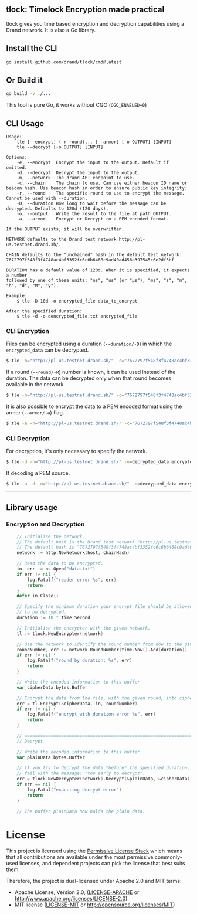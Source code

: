 ## tlock: Timelock Encryption made practical

tlock gives you time based encryption and decryption capabilities using a Drand network. It is also a Go library.

## Install the CLI

```bash
go install github.com/drand/tlock/cmd@latest
```

## Or Build it

```bash
go build -v ./...
```
This tool is pure Go, it works without CGO (`CGO_ENABLED=0`)

## CLI Usage

```
Usage:
	tle [--encrypt] (-r round)... [--armor] [-o OUTPUT] [INPUT]
	tle --decrypt [-o OUTPUT] [INPUT]

Options:
	-e, --encrypt  Encrypt the input to the output. Default if omitted.
	-d, --decrypt  Decrypt the input to the output.
	-n, --network  The drand API endpoint to use.
	-c, --chain    The chain to use. Can use either beacon ID name or beacon hash. Use beacon hash in order to ensure public key integrity.
	-r, --round    The specific round to use to encrypt the message. Cannot be used with --duration.
	-D, --duration How long to wait before the message can be decrypted. Defaults to 120d (120 days).
	-o, --output   Write the result to the file at path OUTPUT.
	-a, --armor    Encrypt or Decrypt to a PEM encoded format.

If the OUTPUT exists, it will be overwritten.

NETWORK defaults to the Drand test network http://pl-us.testnet.drand.sh/.

CHAIN defaults to the "unchained" hash in the default test network:
7672797f548f3f4748ac4bf3352fc6c6b6468c9ad40ad456a397545c6e2df5bf

DURATION has a default value of 120d. When it is specified, it expects a number
followed by one of these units: "ns", "us" (or "µs"), "ms", "s", "m", "h", "d", "M", "y").

Example:
    $ tle -D 10d -o encrypted_file data_to_encrypt

After the specified duration:
    $ tle -d -o dencrypted_file.txt encrypted_file
```

### CLI Encryption

Files can be encrypted using a duration (`--duration/-D`) in which the `encrypted_data` can be decrypted.

```bash
$ tle -n="http://pl-us.testnet.drand.sh/" -c="7672797f548f3f4748ac4bf3352fc6c6b6468c9ad40ad456a397545c6e2df5bf" -D=5s -o=encrypted_data data.txt
```

If a round (`--round/-R`) number is known, it can be used instead of the duration. The data can be decrypted only when that round becomes available in the network.
```bash
$ tle -n="http://pl-us.testnet.drand.sh/" -c="7672797f548f3f4748ac4bf3352fc6c6b6468c9ad40ad456a397545c6e2df5bf" -r=123456 -o=encrypted_data data.txt
```

It is also possible to encrypt the data to a PEM encoded format using the armor (`--armor/-a`) flag.
```bash
$ tle -a -n="http://pl-us.testnet.drand.sh/" -c="7672797f548f3f4748ac4bf3352fc6c6b6468c9ad40ad456a397545c6e2df5bf" -r=123456 -o=encrypted_data.PEM data.txt
```

### CLI Decryption

For decryption, it's only necessary to specify the network.

```bash
$ tle -d -n="http://pl-us.testnet.drand.sh/" -o=decrypted_data encrypted_data
```
If decoding a PEM source.

```bash
$ tle -a -d -n="http://pl-us.testnet.drand.sh/" -o=decrypted_data encrypted_data
```

---

## Library usage

### Encryption and Decryption
```go
    // Initialise the network.
    // The default host is the Drand test network "http://pl-us.testnet.drand.sh/"
    // The default hash is "7672797f548f3f4748ac4bf3352fc6c6b6468c9ad40ad456a397545c6e2df5bf"
    network := http.NewNetwork(host, chainHash)

	// Read the data to be encrypted.
	in, err := os.Open("data.txt")
	if err != nil {
		log.Fatalf("reader error %s", err)
		return
	}
	defer in.Close()

	// Specify the minimum duration your encrypt file should be allowed
	// to be decrypted.
	duration := 10 * time.Second

	// Initialise the encrypter with the given network.
	tl := tlock.NewEncrypter(network)

	// Use the network to identify the round number from now to the given duration.
	roundNumber, err := network.RoundNumber(time.Now().Add(duration))
	if err != nil {
		log.Fatalf("round by duration: %s", err)
		return
	}

	// Write the encoded information to this buffer.
	var cipherData bytes.Buffer

    // Encrypt the data from the file, with the given round, into cipherData.
	err = tl.Encrypt(&cipherData, in, roundNumber)
	if err != nil {
		log.Fatalf("encrypt with duration error %s", err)
		return
	}

	// =========================================================================
	// Decrypt

	// Write the decoded information to this buffer.
	var plainData bytes.Buffer

    // If you try to decrypt the data *before* the specified duration, it will
    // fail with the message: "too early to decrypt".
	err = tlock.NewDecrypter(network).Decrypt(&plainData, &cipherData)
	if err == nil {
		log.Fatal("expecting decrypt error")
		return
	}

	// The buffer plainData now holds the plain data.
```

# License

This project is licensed using the [Permissive License Stack](https://protocol.ai/blog/announcing-the-permissive-license-stack/) which means that all contributions are available under the most permissive commonly-used licenses, and dependent projects can pick the license that best suits them.

Therefore, the project is dual-licensed under Apache 2.0 and MIT terms:

- Apache License, Version 2.0, ([LICENSE-APACHE](https://github.com/drand/drand/blob/master/LICENSE-APACHE) or http://www.apache.org/licenses/LICENSE-2.0)
- MIT license ([LICENSE-MIT](https://github.com/drand/drand/blob/master/LICENSE-MIT) or http://opensource.org/licenses/MIT)
